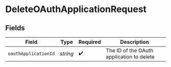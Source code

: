 # DeleteOAuthApplicationRequest


## Fields

| Field                                     | Type                                      | Required                                  | Description                               |
| ----------------------------------------- | ----------------------------------------- | ----------------------------------------- | ----------------------------------------- |
| `oauthApplicationId`                      | *string*                                  | :heavy_check_mark:                        | The ID of the OAuth application to delete |
